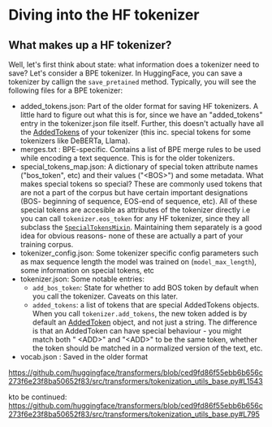 # Diving into the HF tokenizer
## What makes up a HF tokenizer?
Well, let's first think about state: what information does a tokenizer need to save? Let's consider a BPE tokenizer. In HuggingFace, you can save a tokenizer by callign the `save_pretained` method. Typically, you will see the following files for a BPE tokenizer:
- added_tokens.json: Part of the older format for saving HF tokenizers. A little hard to figure out what this is for, since we have an "added_tokens" entry in the tokenizer.json file itself. Further, this doesn't actually have all the [AddedTokens](https://huggingface.co/docs/tokenizers/api/added-tokens) of your tokenizer (this inc. special tokens for some tokenizers like DeBERTa, Llama). 
- merges.txt : BPE-specific. Contains a list of BPE merge rules to be used while encoding a text sequence. This is for the older tokenizers. 
- special_tokens_map.json: A dictionary of special token attribute names ("bos_token", etc) and their values ("\<BOS\>") and some metadata. What makes special tokens so special? These are commonly used tokens that are not a part of the corpus but have certain important designations (BOS- beginning of sequence, EOS-end of sequence, etc). All of these special tokens are accesible as attributes of the tokenizer directly i.e you can call `tokenizer.eos_token` for any HF tokenizer, since they all subclass the [`SpecialTokensMixin`](https://github.com/huggingface/transformers/blob/ced9fd86f55ebb6b656c273f6e23f8ba50652f83/src/transformers/tokenization_utils_base.py#L795). Maintaining them separately is a good idea for obvious reasons- none of these are actually a part of your training corpus.
- tokenizer_config.json: Some tokenizer specific config parameters such as max sequence length the model was trained on (`model_max_length`), some information on special tokens, etc
- tokenizer.json: Some notable entries:
    - `add_bos_token`: State for whether to add BOS token by default when you call the tokenizer. Caveats on this later. 
    - `added_tokens`: a list of tokens that are special AddedTokens objects. When you call `tokenizer.add_tokens`, the new token added is by default an [AddedToken](https://huggingface.co/docs/tokenizers/api/added-tokens) object, and not just a string. The difference is that an AddedToken can have special behaviour - you might match both " \<ADD\>" and "\<ADD\>" to be the same token, whether the token should be matched in a normalized version of the text, etc. 
- vocab.json : Saved in the older format 


https://github.com/huggingface/transformers/blob/ced9fd86f55ebb6b656c273f6e23f8ba50652f83/src/transformers/tokenization_utils_base.py#L1543


kto be continued: https://github.com/huggingface/transformers/blob/ced9fd86f55ebb6b656c273f6e23f8ba50652f83/src/transformers/tokenization_utils_base.py#L795 